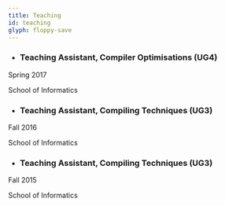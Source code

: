 ```yaml
---
title: Teaching
id: teaching
glyph: floppy-save
---
```


* ### Teaching Assistant, Compiler Optimisations (UG4)
<p>Spring 2017</p>
<p>School of Informatics</p>

* ### Teaching Assistant, Compiling Techniques (UG3)
<p>Fall 2016</p>
<p>School of Informatics</p>

* ### Teaching Assistant, Compiling Techniques (UG3)
<p>Fall 2015</p>
<p>School of Informatics</p>